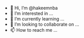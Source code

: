 - 👋 Hi, I’m @hakeemnba
- 👀 I’m interested in ...
- 🌱 I’m currently learning ...
- 💞️ I’m looking to collaborate on ...
- 📫 How to reach me ...

<!---
hakeemnba/hakeemnba is a ✨ special ✨ repository because its `README.md` (this file) appears on your GitHub profile.
You can click the Preview link to take a look at your changes.
--->
